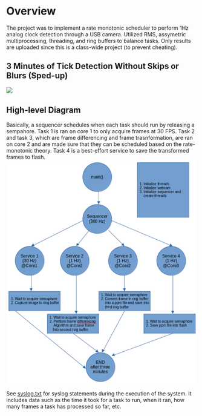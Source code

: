 # Overview #
The project was to implement a rate monotonic scheduler to perform 1Hz analog clock detection through a USB camera. Utilized RMS, assymetric multiprocessing, threading, and ring buffers to balance tasks. Only results are uploaded since this is a class-wide project (to prevent cheating).</br>

## 3 Minutes of Tick Detection Without Skips or Blurs (Sped-up) ##
![](https://github.com/isch4196/real-time-embedded/blob/master/3mindiff.gif)

## High-level Diagram ##
Basically, a sequencer schedules when each task should run by releasing a sempahore. Task 1 is ran on core 1 to only acquire frames at 30 FPS. Task 2 and task 3, which are frame differencing and frame trasnformation, are ran on core 2 and are made sure that they can be scheduled based on the rate-monotonic theory. Task 4 is a best-effort service to save the transformed frames to flash.
</br>
![](https://github.com/isch4196/real-time-embedded/blob/master/5318_high_level_diagram.png)

See [syslog.txt](https://github.com/isch4196/real-time-embedded/blob/master/syslog.txt) for syslog statements during the execution of the system. It includes data such as the time it took for a task to run, when it ran, how many frames a task has processed so far, etc.
